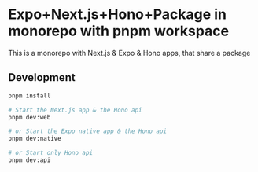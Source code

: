 # Expo+Next.js+Hono+Package in monorepo with pnpm workspace

This is a monorepo with Next.js & Expo & Hono apps, that share a package

## Development

```bash
pnpm install

# Start the Next.js app & the Hono api
pnpm dev:web

# or Start the Expo native app & the Hono api
pnpm dev:native

# or Start only Hono api
pnpm dev:api
```
